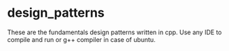 # design_patterns

These are the fundamentals design patterns written in cpp.
Use any IDE to compile and run or g++ compiler in case of ubuntu.
